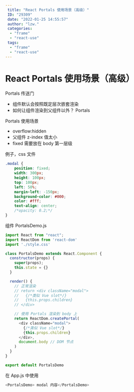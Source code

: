 ```yaml
---
 title: "React Portals 使用场景（高级）"
 ID: "29309"
 date: "2022-01-25 14:55:57"
 author: "lzw."
 categories: 
  - "frame"
  - "react-use"
 tags: 
  - "frame"
  - "react-use"
---
```


# React Portals 使用场景（高级）

Portals 传送门

- 组件默认会按照既定层次嵌套渲染
- 如何让组件渲染到父组件以外？ Portals

Portals 使用场景

- overflow:hidden
- 父组件 z-index 值太小
- fixed 需要放在 body 第一层级

例子，css 文件

``` css
.modal {
    position: fixed;
    width: 300px;
    height: 100px;
    top: 100px;
    left: 50%;
    margin-left: -150px;
    background-color: #000;
    color: #fff;
    text-align: center;
    /*opacity: 0.2;*/
}
```

组件 PortalsDemo.js

```js
import React from "react";
import ReactDom from 'react-dom'
import './style.css'

class PortalsDemo extends React.Component {
  constructor(props) {
    super(props);
    this.state = {}
  }

  render() {
    // 正常渲染
    // return <div className="modal">
    //   {/*类似 Vue slot*/}
    //   {this.props.children}
    // </div>

    // 使用 Portals 渲染到 body 上
    return ReactDom.createPortal(
      <div className="modal">
        {/*类似 Vue slot*/}
        {this.props.children}
      </div>,
      document.body // DOM 节点
    )
  }
}

export default PortalsDemo
```

在 App.js 中使用

```js
<PortalsDemo> modal 内容</PortalsDemo>
```



